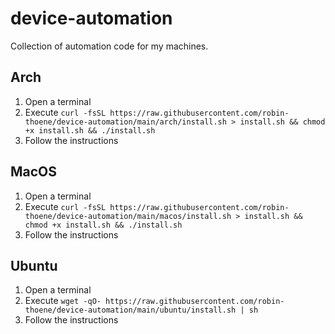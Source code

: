 # device-automation

Collection of automation code for my machines.

## Arch

1. Open a terminal
2. Execute `curl -fsSL https://raw.githubusercontent.com/robin-thoene/device-automation/main/arch/install.sh > install.sh && chmod +x install.sh && ./install.sh`
3. Follow the instructions

## MacOS

1. Open a terminal
2. Execute `curl -fsSL https://raw.githubusercontent.com/robin-thoene/device-automation/main/macos/install.sh > install.sh && chmod +x install.sh && ./install.sh`
3. Follow the instructions

## Ubuntu

1. Open a terminal
2. Execute `wget -qO- https://raw.githubusercontent.com/robin-thoene/device-automation/main/ubuntu/install.sh | sh`
3. Follow the instructions